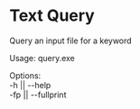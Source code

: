 # Text Query
 Query an input file for a keyword

 Usage:
 query.exe <options> <keyword> <relative file directory>
 
 Options: <br />
 -h  || --help <br />
 -fp || --fullprint <br />
